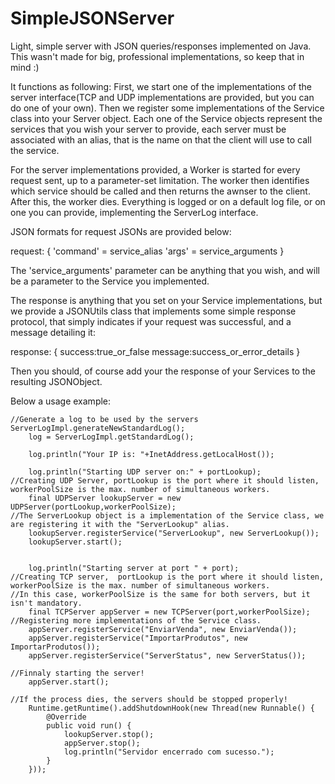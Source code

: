 # SimpleJSONServer
Light, simple server with JSON queries/responses implemented on Java. This wasn't made for big, professional implementations, 
so keep that in mind :)

It functions as following: First, we start one of the implementations of the server interface(TCP and UDP implementations are provided, but you can do one of your own). Then we register some implementations of the Service class into your Server object. Each one of the Service objects represent the services that you wish your server to provide, each server must be associated with an alias, that is the name on that the client will use to call the service.

For the server implementations provided, a Worker is started for every request sent, up to a parameter-set limitation. The worker then identifies which service should be called and then returns the awnser to the client. After this, the worker dies. Everything is logged or on a default log file, or on one you can provide, implementing the ServerLog interface.

JSON formats for request JSONs are provided below:

request:
{
  'command' = service_alias
  'args' = service_arguments
}

The 'service_arguments' parameter can be anything that you wish, and will be a parameter to the Service you implemented.

The response is anything that you set on your Service implementations, but we provide a JSONUtils class that implements some simple response protocol, that simply indicates if your request was successful, and a message detailing it:

response:
{
  success:true_or_false
  message:success_or_error_details
}

Then you should, of course add your the response of your Services to the resulting JSONObject. 

Below a usage example:
    
    //Generate a log to be used by the servers
    ServerLogImpl.generateNewStandardLog();
		log = ServerLogImpl.getStandardLog();
		
		log.println("Your IP is: "+InetAddress.getLocalHost());
		
		log.println("Starting UDP server on:" + portLookup);		
    //Creating UDP Server, portLookup is the port where it should listen, workerPoolSize is the max. number of simultaneous workers.
		final UDPServer lookupServer = new UDPServer(portLookup,workerPoolSize);
    //The ServerLookup object is a implementation of the Service class, we are registering it with the "ServerLookup" alias.
		lookupServer.registerService("ServerLookup", new ServerLookup());
		lookupServer.start();
		
		
		log.println("Starting server at port " + port);
    //Creating TCP server,  portLookup is the port where it should listen, workerPoolSize is the max. number of simultaneous workers.
    //In this case, workerPoolSize is the same for both servers, but it isn't mandatory.
		final TCPServer appServer = new TCPServer(port,workerPoolSize);
    //Registering more implementations of the Service class.
		appServer.registerService("EnviarVenda", new EnviarVenda());
		appServer.registerService("ImportarProdutos", new ImportarProdutos());
		appServer.registerService("ServerStatus", new ServerStatus());
		    
    //Finnaly starting the server!
		appServer.start();
		
    //If the process dies, the servers should be stopped properly!
		Runtime.getRuntime().addShutdownHook(new Thread(new Runnable() {
			@Override
			public void run() {
				lookupServer.stop();
				appServer.stop();
				log.println("Servidor encerrado com sucesso.");
			}
		}));


